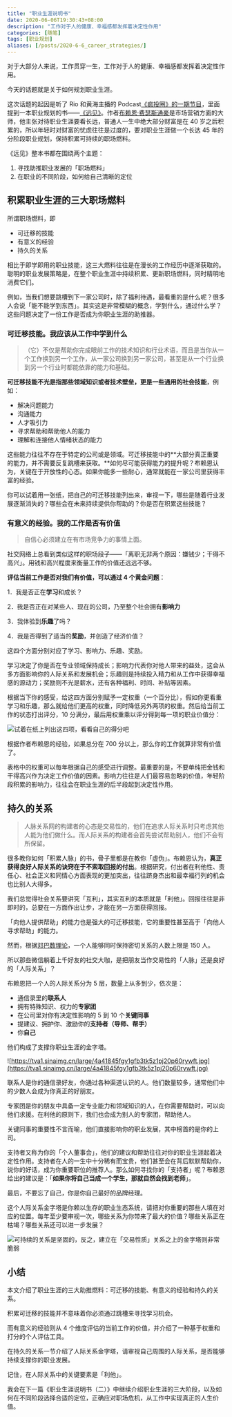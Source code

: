```yaml
---
title: "职业生涯说明书"
date: 2020-06-06T19:30:43+08:00
description: "工作对于人的健康、幸福感都发挥着决定性作用"
categories: [随笔]
tags: [职业规划]
aliases: [/posts/2020-6-6_career_strategies/]
---
```


对于大部分人来说，工作贯穿一生，工作对于人的健康、幸福感都发挥着决定性作用。

今天的话题就是关于如何规划职业生涯。

这次话题的起因是听了 Rio 和黄海主播的 Podcast[《疯投圈》的一期节目](https://crazy.capital/44)，里面提到一本职业规划的书——[《远见》](https://book.douban.com/subject/27609489/)。作者[布赖恩·费瑟斯通豪](https://book.douban.com/subject_search?search_text=%E5%B8%83%E8%B5%96%E6%81%A9%C2%B7%E8%B4%B9%E7%91%9F%E6%96%AF%E9%80%9A%E8%B1%AA)是市场营销方面的大师，他主张对待职业生涯要看长远，普通人一生中绝大部分财富是在 40 岁之后积累的，所以年轻时对财富的忧虑往往是过度的，要对职业生涯做一个长达 45 年的分阶段职业规划，保持积累可持续的职场燃料。

《远见》整本书都在围绕两个主题：

1. 寻找助推职业发展的「职场燃料」
2. 在职业的不同阶段，如何给自己清晰的定位

## 积累职业生涯的三大职场燃料

所谓职场燃料，即

- 可迁移的技能
- 有意义的经验
- 持久的关系

相比于即学即用的职业技能，这三大燃料往往是在漫长的工作经历中逐渐获取的。聪明的职业发展策略是，在整个职业生涯中持续积累、更新职场燃料，同时精明地消费它们。

例如，当我们想要跳槽到下一家公司时，除了福利待遇，最看重的是什么呢？很多人会说「能不能学到东西」。其实这是非常模糊的概念，学到什么，通过什么学？这些问题决定了一份工作是否成为你职业生涯的助推器。

### 可迁移技能。我应该从工作中学到什么

> （它）不仅是帮助你完成眼前工作的技术知识和行业术语，而且是当你从一个工作换到另一个工作，从一家公司换到另一家公司，甚至是从一个行业换到另一个行业时都能依靠的能力和基础。

**可迁移技能不光是指那些领域知识或者技术壁垒，更是一些通用的社会技能**，例如：

- 解决问题能力
- 沟通能力
- 人才吸引力
- 寻求帮助和帮助他人的能力
- 理解和连接他人情绪状态的能力

这些能力往往不存在于特定的公司或是领域。可迁移技能中的**大部分真正重要的能力，并不需要反复跳槽来获取。**如何尽可能获得能力的提升呢？布赖恩认为，关键在于开放性的心态。如果你能多一些耐心，通常就能在一家公司里获得丰富的经验。

你可以试着用一张纸，把自己的可迁移技能列出来，审视一下，哪些是随着行业发展逐渐消失的？哪些会在未来持续提供你帮助的？你是否在积累这些技能？

### 有意义的经验。我的工作是否有价值

> 自信心必须建立在有市场竞争力的事情上面。

社交网络上总看到类似这样的职场段子——「离职无非两个原因：嫌钱少；干得不高兴」。用钱和高兴程度来衡量工作的价值还远远不够。

**评估当前工作是否对我们有价值，可以通过 4 个黄金问题**：

1．我是否正在**学习**和成长？

2．我是否正在对某些人、现在的公司，乃至整个社会拥有**影响力**

3．我体验到**乐趣**了吗？

4．我是否得到了适当的**奖励**，并创造了经济价值？

这四个方面分别对应了学习、影响力、乐趣、奖励。

学习决定了你是否在专业领域保持成长；影响力代表你对他人带来的益处，这会从多方面影响你的人际关系和发展机会；乐趣则是持续投入精力和从工作中获得幸福感的源动力；奖励则不光是薪水，还有各种福利、时间、补贴等因素。

根据当下你的感受，给这四方面分别赋予一定权重（一个百分比），假如你更看重学习和乐趣，那么就给他们更高的权重，同时降低另外两项的权重。然后给当前工作的状态打出评分，10 分满分，最后用权重乘以评分得到每一项的职业价值分：

![试着在纸上列出这四项，看看自己的得分吧](https://tva1.sinaimg.cn/large/4a41845fgy1gfb2tptkq6j218i0d8gn3.jpg)

根据作者布赖恩的经验，如果总分在 700 分以上，那么你的工作就算非常有价值了。

表格中的权重可以每年根据自己的感受进行调整。最重要的是，不要单纯把金钱和干得高兴作为决定工作价值的因素。影响力往往是人们最容易忽略的价值，年轻阶段积累的影响力，往往会在职业生涯的后半段起到决定性作用。

## 持久的关系

> 人脉关系网的构建者的心态是交易性的，他们在追求人际关系时只考虑其他人能为他们做什么。而人际关系的构建者会首先尝试帮助别人，他们不会有所保留。

很多教你如何「积累人脉」的书，骨子里都是在教你「虚伪」。布赖恩认为，**真正获得良好人际关系的诀窍在于不索取回报的付出**。根据研究，付出者在利他性、责任心、社会正义和同情心方面表现的更加突出，往往跻身杰出和最幸福行列的机会也比别人大得多。

我们总觉得社会关系要讲究「互利」，其实互利的本质就是「利他」。回报往往是非即时的，总要在一方面作出让步，才能在另一方面获得回报。

「向他人提供帮助」的能力也是强大的可迁移技能，它的重要性甚至高于「向他人寻求帮助」的能力。

然而，根据[邓巴数理论](https://zh.wikipedia.org/zh-hans/%E9%82%93%E5%B7%B4%E6%95%B0)，一个人能够同时保持密切关系的人数上限是 150 人。

所以那些微信躺着上千好友的社交大咖，是把朋友当作交易性的「人脉」还是良好的「人际关系」？

布赖恩把一个人的人际关系分为 5 层，数量上从多到少，依次是：

- 通信录里的**联系人**
- 拥有特殊知识、权力的**专家团**
- 在公司里对你有决定性影响的 5 到 10 个**关键同事**
- 提建议、拥护你、激励你的**支持者（导师、帮手）**
- 你**自己**

他们构成了支撑你职业生涯的金字塔。

![https://tva1.sinaimg.cn/large/4a41845fgy1gfb3tk5z1pj20p60rywft.jpg](https://tva1.sinaimg.cn/large/4a41845fgy1gfb3tk5z1pj20p60rywft.jpg)

联系人是你的通信录好友，你通过各种渠道认识的人。他们数量较多，通常他们中的少数人会成为你真正的好朋友。

专家团是你的朋友中具备一定专业能力和领域知识的人，在你需要帮助时，可以向他们求援。在利他的原则下，我们也会成为别人的专家团，帮助他人。

关键同事的重要性不言而喻，他们直接影响你的职业发展，其中榜首的是你的上司。

支持者又称为你的「个人董事会」，他们的建议和帮助往往对你的职业生涯起着决定性作用。支持者在人的一生中十分稀有而宝贵，他们甚至会在背后默默帮助你，说你的好话，成为你重要职位的推荐人。那么如何寻找你的「支持者」呢？布赖恩给出的建议是：「**如果你将自己当成一个学生，那就自然会找到老师**」。

最后，不要忘了自己，你是你自己最好的品牌经理。

这个人际关系金字塔是你赖以生存的职业生态系统，请把对你重要的那些人填在对应的位置。每年至少要审视一次，哪些关系为你带来了最大的价值？哪些关系正在枯竭？哪些关系还可以进一步发展？

![可持续的关系是坚固的，反之，建立在「交易性质」关系之上的金字塔则非常脆弱](https://tva1.sinaimg.cn/large/007S8ZIlly1gfisgq9qzxg30by090nna.gif)

## 小结

本文介绍了职业生涯的三大助推燃料：可迁移的技能、有意义的经验和持久的关系。

积累可迁移的技能并不意味着你必须通过跳槽来寻找学习机会。

而有意义的经验则从 4 个维度评估的当前工作的价值，并介绍了一种基于权重和打分的个人评估工具。

在持久的关系一节介绍了人际关系金字塔，请审视自己周围的人际关系，是否能够持续支撑你的职业发展。

记住，在人际关系中的关键要素是「利他」。

我会在下一篇《职业生涯说明书（二）》中继续介绍职业生涯的三大阶段，以及如何在不同阶段选择合适的定位，正确应对职场危机，从工作中实现真正的人生价值。
